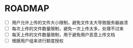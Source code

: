 # ROADMAP

- [ ] 用户允许上传的文件大小限制，避免文件太大导致服务器崩溃
- [ ] 每次上传的文件数量限制，避免一次上传太多，处理不过来
- [ ] 每天上传的文件数量限制，用于避免用户恶意上传文档
- [ ] 根据用户组来进行额度授权